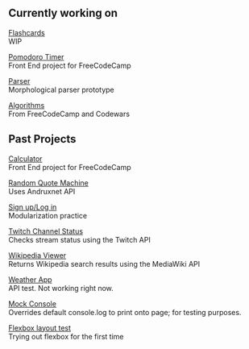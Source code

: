 ## Currently working on
<a href="http://yu2.github.io/prj/flash/flash.html" target="_blank">Flashcards</a><br>
WIP

<a href="http://yu2.github.io/prj/pomo/pomo.html" target="_blank">Pomodoro Timer</a><br>
Front End project for FreeCodeCamp

<a href="http://yu2.github.io/parser/old/parser.html" target="_blank">Parser</a><br>
Morphological parser prototype

<a href="https://github.com/yu2/yu2.github.io/blob/master/alg/algorithms.js" target="_blank">Algorithms</a><br>
From FreeCodeCamp and Codewars

## Past Projects
<a href="http://yu2.github.io/prj/calc/calc.html" target="_blank">Calculator</a><br>
Front End project for FreeCodeCamp

<a href="http://yu2.github.io/prj/quote/quote2.html" target="_blank">Random Quote Machine</a><br>
Uses Andruxnet API

<a href="http://yu2.github.io/prj/ydkjs/ch1.2/login.html" target="_blank">Sign up/Log in</a><br>
Modularization practice

<a href="http://yu2.github.io/prj/twitch/twitch.html" target="_blank">Twitch Channel Status</a><br>
Checks stream status using the Twitch API

<a href="http://yu2.github.io/prj/wiki/wiki.html" target="_blank">Wikipedia Viewer</a><br>
Returns Wikipedia search results using the MediaWiki API

<a href="http://yu2.github.io/prj/weather/weather.html" target="_blank">Weather App</a><br>
API test. Not working right now.

<a href="http://yu2.github.io/prj/home/home.html" target="_blank">Mock Console</a><br>
Overrides default console.log to print onto page; for testing purposes.

<a href="http://yu2.github.io/prj/quote/flex.html" target="_blank">Flexbox layout test</a><br>
Trying out flexbox for the first time
